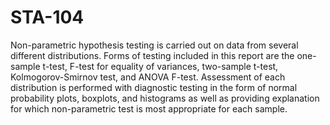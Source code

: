 # STA-104
Non-parametric hypothesis testing is carried out on data from several different distributions. Forms of testing included in this report are the one-sample t-test, F-test for equality of variances, two-sample t-test, Kolmogorov-Smirnov test, and ANOVA F-test. Assessment of each distribution is performed with diagnostic testing in the form of normal probability plots, boxplots, and histograms as well as providing explanation for which non-parametric test is most appropriate for each sample. 
